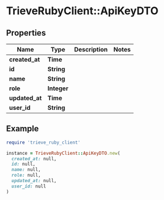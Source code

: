 # TrieveRubyClient::ApiKeyDTO

## Properties

| Name | Type | Description | Notes |
| ---- | ---- | ----------- | ----- |
| **created_at** | **Time** |  |  |
| **id** | **String** |  |  |
| **name** | **String** |  |  |
| **role** | **Integer** |  |  |
| **updated_at** | **Time** |  |  |
| **user_id** | **String** |  |  |

## Example

```ruby
require 'trieve_ruby_client'

instance = TrieveRubyClient::ApiKeyDTO.new(
  created_at: null,
  id: null,
  name: null,
  role: null,
  updated_at: null,
  user_id: null
)
```

